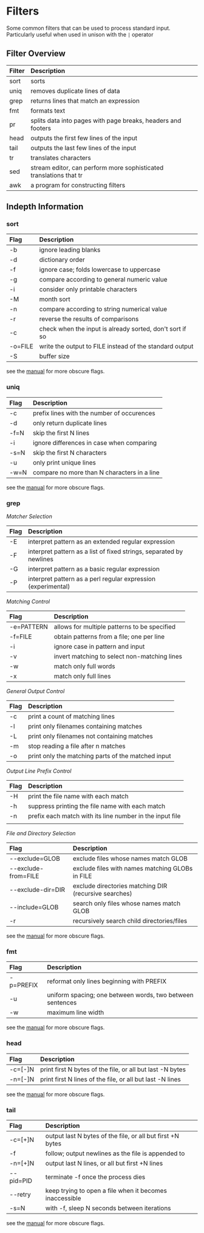 # Filters

Some common filters that can be used to process standard input. Particularly useful when used in unison with the `|` operator

## Filter Overview

| Filter | Description                                                        |
|:-------|:-------------------------------------------------------------------|
| sort   | sorts                                                              |
| uniq   | removes duplicate lines of data                                    |
| grep   | returns lines that match an expression                             |
| fmt    | formats text                                                       |
| pr     | splits data into pages with page breaks, headers and footers       |
| head   | outputs the first few lines of the input                           |
| tail   | outputs the last few lines of the input                            |
| tr     | translates characters                                              |
| sed    | stream editor, can perform more sophisticated translations that tr |
| awk    | a program for constructing filters                                 |

## Indepth Information

### sort

| Flag    | Description                                              |
|:--------|:---------------------------------------------------------|
| -b      | ignore leading blanks                                    |
| -d      | dictionary order                                         |
| -f      | ignore case; folds lowercase to uppercase                |
| -g      | compare according to general numeric value               |
| -i      | consider only printable characters                       |
| -M      | month sort                                               |
| -n      | compare according to string numerical value              |
| -r      | reverse the results of comparisons                       |
| -c      | check when the input is already sorted, don't sort if so |
| -o=FILE | write the output to FILE instead of the standard output  |
| -S      | buffer size                                              |

see the [manual](http://linuxcommand.org/man_pages/sort1.html) for more obscure flags.

### uniq

| Flag | Description                                 |
|:-----|:--------------------------------------------|
| -c   | prefix lines with the number of occurences  |
| -d   | only return duplicate lines                 |
| -f=N | skip the first N lines                      |
| -i   | ignore differences in case when comparing   |
| -s=N | skip the first N characters                 |
| -u   | only print unique lines                     |
| -w=N | compare no more than N characters in a line |

see the [manual](http://linuxcommand.org/lc3_man_pages/uniq1.html) for more obscure flags.

### grep

*Matcher Selection*

| Flag | Description                                                         |
|:-----|:--------------------------------------------------------------------|
| -E   | interpret pattern as an extended regular expression                 |
| -F   | interpret pattern as a list of fixed strings, separated by newlines |
| -G   | interpret pattern as a basic regular expression                     |
| -P   | interpret pattern as a perl regular expression (experimental)       |

*Matching Control*

| Flag       | Description                                  |
|:-----------|:---------------------------------------------|
| -e=PATTERN | allows for multiple patterns to be specified |
| -f=FILE    | obtain patterns from a file; one per line    |
| -i         | ignore case in pattern and input             |
| -v         | invert matching to select non-matching lines |
| -w         | match only full words                        |
| -x         | match only full lines                        |

*General Output Control*

| Flag | Description                                        |
|:-----|:---------------------------------------------------|
| -c   | print a count of matching lines                    |
| -l   | print only filenames containing matches            |
| -L   | print only filenames not containing matches        |
| -m   | stop reading a file after n matches                |
| -o   | print only the matching parts of the matched input |

*Output Line Prefix Control*

| Flag | Description                                              |
|:-----|:---------------------------------------------------------|
| -H   | print the file name with each match                      |
| -h   | suppress printing the file name with each match          |
| -n   | prefix each match with its line number in the input file |
|      |                                                          |

*File and Directory Selection*

| Flag                | Description                                           |
|:--------------------|:------------------------------------------------------|
| --exclude=GLOB      | exclude files whose names match GLOB                  |
| --exclude-from=FILE | exclude files with names matching GLOBs in FILE       |
| --exclude-dir=DIR   | exclude directories matching DIR (recursive searches) |
| --include=GLOB      | search only files whose names match GLOB              |
| -r                  | recursively search child directories/files            |

see the [manual](http://linuxcommand.org/lc3_man_pages/grep1.html) for more obscure flags.

### fmt

| Flag      | Description                                               |
|:----------|:----------------------------------------------------------|
| -p=PREFIX | reformat only lines beginning with PREFIX                 |
| -u        | uniform spacing; one between words, two between sentences |
| -w        | maximum line width                                        |

see the [manual](http://linuxcommand.org/lc3_man_pages/fmt1.html) for more obscure flags.

### head

| Flag    | Description                                               |
|:--------|:----------------------------------------------------------|
| -c=[-]N | print first N bytes of the file, or all but last -N bytes |
| -n=[-]N | print first N lines of the file, or all but last -N lines |

see the [manual](http://linuxcommand.org/lc3_man_pages/head1.html) for more obscure flags.

### tail

| Flag      | Description                                                |
|:----------|:-----------------------------------------------------------|
| -c=[+]N   | output last N bytes of the file, or all but first +N bytes |
| -f        | follow; output newlines as the file is appended to         |
| -n=[+]N   | output last N lines, or all but first +N lines             |
| --pid=PID | terminate -f once the process dies                         |
| --retry   | keep trying to open a file when it becomes inaccessible    |
| -s=N      | with -f, sleep N seconds between iterations                |

see the [manual](http://linuxcommand.org/lc3_man_pages/tail1.html) for more obscure flags.